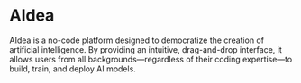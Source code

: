 # AIdea
AIdea is a no-code platform designed to democratize the creation of artificial intelligence. By providing an intuitive, drag-and-drop interface, it allows users from all backgrounds—regardless of their coding expertise—to build, train, and deploy AI models. 
